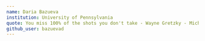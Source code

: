```yaml
---
name: Daria Bazueva
institution: University of Pennsylvania 
quote: You miss 100% of the shots you don't take - Wayne Gretzky - Michael Scott
github_user: bazuevad
---
```


